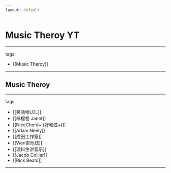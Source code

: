 ```yaml
---
layout: default
---
```


# Music Theroy YT

---
tags:
  - [[Music Theroy]]
  
---

## Music Theroy
---
tags:
  - [[笑哈哈LOL]]
  - [[檸檬卷 Janet]]
  - [[NiceChord+ (好和弦+)]]
  - [[Adam Neely]]
  - [[成田工作室]]
  - [[Wen吉他誌]]
  - [[理科生讲音乐]]
  - [[Jacob Collier]]
  - [[Rick Beato]]
  
---